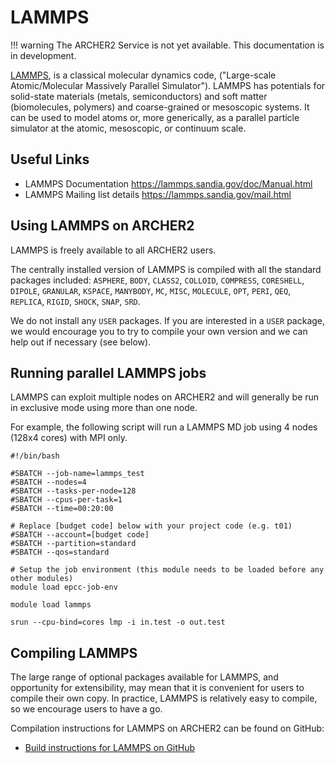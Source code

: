 # LAMMPS

!!! warning
    The ARCHER2 Service is not yet available. This documentation is in
    development.

[LAMMPS](http://lammps.sandia.gov/), is a classical molecular dynamics
code, ("Large-scale Atomic/Molecular Massively Parallel Simulator").
LAMMPS has potentials for solid-state materials (metals, semiconductors)
and soft matter (biomolecules, polymers) and coarse-grained or
mesoscopic systems. It can be used to model atoms or, more generically,
as a parallel particle simulator at the atomic, mesoscopic, or continuum
scale.

## Useful Links

  - LAMMPS Documentation <https://lammps.sandia.gov/doc/Manual.html>
  - LAMMPS Mailing list details <https://lammps.sandia.gov/mail.html>

## Using LAMMPS on ARCHER2

LAMMPS is freely available to all ARCHER2 users.

The centrally installed version of LAMMPS is compiled with all the
standard packages included: `ASPHERE`,
`BODY`,
`CLASS2`,
`COLLOID`,
`COMPRESS`,
`CORESHELL`,
`DIPOLE`,
`GRANULAR`,
`KSPACE`,
`MANYBODY`,
`MC`, `MISC`,
`MOLECULE`,
`OPT`, `PERI`,
`QEQ`,
`REPLICA`,
`RIGID`,
`SHOCK`,
`SNAP`, `SRD`.

We do not install any `USER` packages. If
you are interested in a `USER` package, we
would encourage you to try to compile your own version and we can help
out if necessary (see below).

## Running parallel LAMMPS jobs

LAMMPS can exploit multiple nodes on ARCHER2 and will generally be run
in exclusive mode using more than one node.

For example, the following script will run a LAMMPS MD job using 4 nodes
(128x4 cores) with MPI only.

```
#!/bin/bash

#SBATCH --job-name=lammps_test
#SBATCH --nodes=4
#SBATCH --tasks-per-node=128
#SBATCH --cpus-per-task=1
#SBATCH --time=00:20:00

# Replace [budget code] below with your project code (e.g. t01)
#SBATCH --account=[budget code] 
#SBATCH --partition=standard
#SBATCH --qos=standard

# Setup the job environment (this module needs to be loaded before any other modules)
module load epcc-job-env

module load lammps

srun --cpu-bind=cores lmp -i in.test -o out.test
```

## Compiling LAMMPS

The large range of optional packages available for LAMMPS, and
opportunity for extensibility, may mean that it is convenient for users
to compile their own copy. In practice, LAMMPS is relatively easy to
compile, so we encourage users to have a go.

Compilation instructions for LAMMPS on ARCHER2 can be found on GitHub:

   - [Build instructions for LAMMPS on
     GitHub](https://github.com/hpc-uk/build-instructions/tree/master/LAMMPS)

